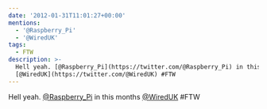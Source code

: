 ```yaml
---
date: '2012-01-31T11:01:27+00:00'
mentions:
  - '@Raspberry_Pi'
  - '@WiredUK'
tags:
  - FTW
description: >-
  Hell yeah. [@Raspberry_Pi](https://twitter.com/@Raspberry_Pi) in this months
  [@WiredUK](https://twitter.com/@WiredUK) #FTW
---
```

Hell yeah. [@Raspberry_Pi](https://twitter.com/@Raspberry_Pi) in this months [@WiredUK](https://twitter.com/@WiredUK) #FTW
